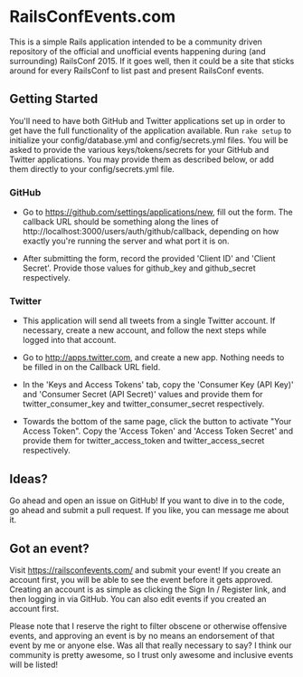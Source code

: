 # RailsConfEvents.com

This is a simple Rails application intended to be a community driven
repository of the official and unofficial events happening during (and
surrounding) RailsConf 2015. If it goes well, then it could be a site that
sticks around for every RailsConf to list past and present RailsConf events.

## Getting Started

You'll need to have both GitHub and Twitter applications set up in
order to get have the full functionality of the application available.
Run <code>rake setup</code> to initialize your config/database.yml and
config/secrets.yml files. You will be asked to provide the various
keys/tokens/secrets for your GitHub and Twitter applications. You may
provide them as described below, or add them directly to your
config/secrets.yml file.

### GitHub

* Go to https://github.com/settings/applications/new, fill out the
form.  The callback URL should be something along the lines of
http://localhost:3000/users/auth/github/callback, depending on how
exactly you're running the server and what port it is on.

* After submitting the form, record the provided 'Client ID' and
'Client Secret'.  Provide those values for github_key and
github_secret respectively.

### Twitter

* This application will send all tweets from a single Twitter account.
If necessary, create a new account, and follow the next steps while
logged into that account.

* Go to http://apps.twitter.com, and create a new app.  Nothing needs
to be filled in on the Callback URL field.

* In the 'Keys and Access Tokens' tab, copy the 'Consumer Key (API
Key)' and 'Consumer Secret (API Secret)' values and provide them for
twitter_consumer_key and twitter_consumer_secret respectively.

* Towards the bottom of the same page, click the button to activate
"Your Access Token".  Copy the 'Access Token' and 'Access Token
Secret' and provide them for twitter_access_token and
twitter_access_secret respectively.

## Ideas?

Go ahead and open an issue on GitHub! If you want to dive in to the code, go
ahead and submit a pull request. If you like, you can message me about it.

## Got an event?

Visit https://railsconfevents.com/ and submit your event! If you create an
account first, you will be able to see the event before it gets approved.
Creating an account is as simple as clicking the Sign In / Register link, and
then logging in via GitHub. You can also edit events if you created an
account first.

Please note that I reserve the right to filter obscene or otherwise offensive
events, and approving an event is by no means an endorsement of that event by
me or anyone else. Was all that really necessary to say? I think our
community is pretty awesome, so I trust only awesome and inclusive events
will be listed!

